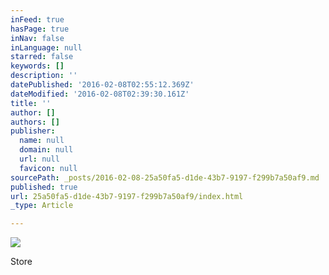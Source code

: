 ```yaml
---
inFeed: true
hasPage: true
inNav: false
inLanguage: null
starred: false
keywords: []
description: ''
datePublished: '2016-02-08T02:55:12.369Z'
dateModified: '2016-02-08T02:39:30.161Z'
title: ''
author: []
authors: []
publisher:
  name: null
  domain: null
  url: null
  favicon: null
sourcePath: _posts/2016-02-08-25a50fa5-d1de-43b7-9197-f299b7a50af9.md
published: true
url: 25a50fa5-d1de-43b7-9197-f299b7a50af9/index.html
_type: Article

---
```

![](https://the-grid-user-content.s3-us-west-2.amazonaws.com/9c4f611e-9107-4352-9311-0a94eaf368bc.jpg)

Store